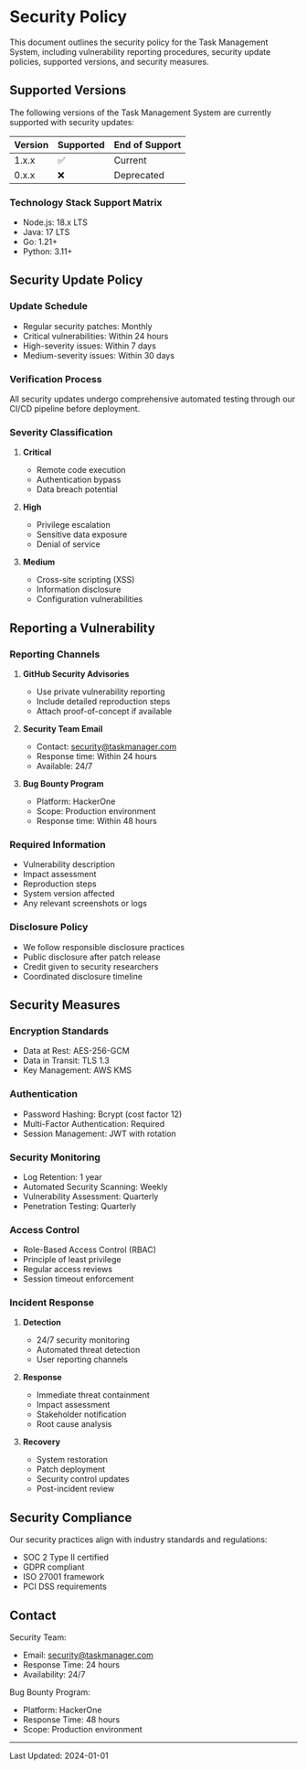# Security Policy

This document outlines the security policy for the Task Management System, including vulnerability reporting procedures, security update policies, supported versions, and security measures.

## Supported Versions

The following versions of the Task Management System are currently supported with security updates:

| Version | Supported | End of Support |
|---------|-----------|----------------|
| 1.x.x   | ✅        | Current        |
| 0.x.x   | ❌        | Deprecated     |

### Technology Stack Support Matrix

- Node.js: 18.x LTS
- Java: 17 LTS
- Go: 1.21+
- Python: 3.11+

## Security Update Policy

### Update Schedule
- Regular security patches: Monthly
- Critical vulnerabilities: Within 24 hours
- High-severity issues: Within 7 days
- Medium-severity issues: Within 30 days

### Verification Process
All security updates undergo comprehensive automated testing through our CI/CD pipeline before deployment.

### Severity Classification
1. **Critical**
   - Remote code execution
   - Authentication bypass
   - Data breach potential
   
2. **High**
   - Privilege escalation
   - Sensitive data exposure
   - Denial of service
   
3. **Medium**
   - Cross-site scripting (XSS)
   - Information disclosure
   - Configuration vulnerabilities

## Reporting a Vulnerability

### Reporting Channels

1. **GitHub Security Advisories**
   - Use private vulnerability reporting
   - Include detailed reproduction steps
   - Attach proof-of-concept if available

2. **Security Team Email**
   - Contact: security@taskmanager.com
   - Response time: Within 24 hours
   - Available: 24/7

3. **Bug Bounty Program**
   - Platform: HackerOne
   - Scope: Production environment
   - Response time: Within 48 hours

### Required Information
- Vulnerability description
- Impact assessment
- Reproduction steps
- System version affected
- Any relevant screenshots or logs

### Disclosure Policy
- We follow responsible disclosure practices
- Public disclosure after patch release
- Credit given to security researchers
- Coordinated disclosure timeline

## Security Measures

### Encryption Standards
- Data at Rest: AES-256-GCM
- Data in Transit: TLS 1.3
- Key Management: AWS KMS

### Authentication
- Password Hashing: Bcrypt (cost factor 12)
- Multi-Factor Authentication: Required
- Session Management: JWT with rotation

### Security Monitoring
- Log Retention: 1 year
- Automated Security Scanning: Weekly
- Vulnerability Assessment: Quarterly
- Penetration Testing: Quarterly

### Access Control
- Role-Based Access Control (RBAC)
- Principle of least privilege
- Regular access reviews
- Session timeout enforcement

### Incident Response
1. **Detection**
   - 24/7 security monitoring
   - Automated threat detection
   - User reporting channels

2. **Response**
   - Immediate threat containment
   - Impact assessment
   - Stakeholder notification
   - Root cause analysis

3. **Recovery**
   - System restoration
   - Patch deployment
   - Security control updates
   - Post-incident review

## Security Compliance

Our security practices align with industry standards and regulations:
- SOC 2 Type II certified
- GDPR compliant
- ISO 27001 framework
- PCI DSS requirements

## Contact

Security Team:
- Email: security@taskmanager.com
- Response Time: 24 hours
- Availability: 24/7

Bug Bounty Program:
- Platform: HackerOne
- Response Time: 48 hours
- Scope: Production environment

---

Last Updated: 2024-01-01